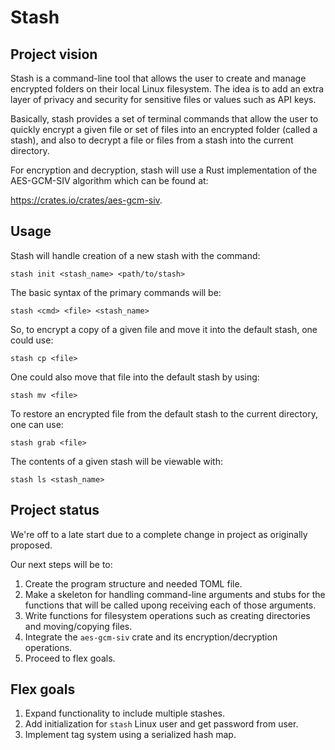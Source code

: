 # Stash



## Project vision

Stash is a command-line tool that allows the user to create and manage encrypted folders on their local Linux filesystem. The idea is to add an extra layer of privacy and security for sensitive files or values such as API keys.

Basically, stash provides a set of terminal commands that allow the user to quickly encrypt a given file or set of files into an encrypted folder (called a stash), and also to decrypt a file or files from a stash into the current directory.

For encryption and decryption, stash will use a Rust implementation of the AES-GCM-SIV algorithm which can be found at:

https://crates.io/crates/aes-gcm-siv.

## Usage

Stash will handle creation of a new stash with the command:

	stash init <stash_name> <path/to/stash>

The basic syntax of the primary commands will be:

	stash <cmd> <file> <stash_name>

So, to encrypt a copy of a given file and move it into the default stash, one could use:

	stash cp <file>

One could also move that file into the default stash by using:

	stash mv <file>

To restore an encrypted file from the default stash to the current directory, one can use:

	stash grab <file>

The contents of a given stash will be viewable with:

	stash ls <stash_name>

## Project status

We're off to a late start due to a complete change in project as originally proposed.

Our next steps will be to:

1. Create the program structure and needed TOML file.
2. Make a skeleton for handling command-line arguments and stubs for the functions that will be called upong receiving each of those arguments.
3. Write functions for filesystem operations such as creating directories and moving/copying files.
4. Integrate the `aes-gcm-siv` crate and its encryption/decryption operations.
5. Proceed to flex goals.

## Flex goals

1. Expand functionality to include multiple stashes.
2. Add initialization for `stash` Linux user and get password from user.
3. Implement tag system using a serialized hash map.
